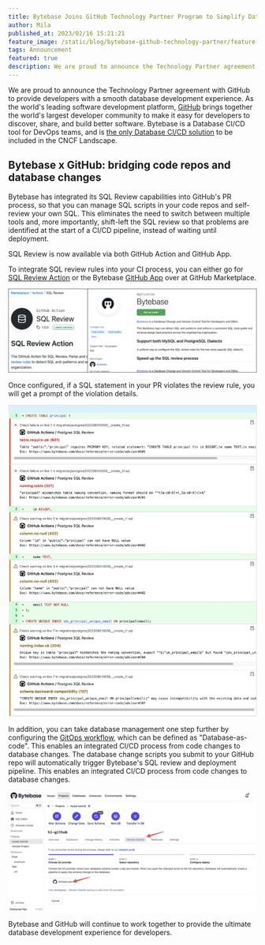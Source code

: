 ```yaml
---
title: Bytebase Joins GitHub Technology Partner Program to Simplify Database Development
author: Mila
published_at: 2023/02/16 15:21:21
feature_image: /static/blog/bytebase-github-technology-partner/feature-image.webp
tags: Announcement
featured: true
description: We are proud to announce the Technology Partner agreement with GitHub to provide developers with a smooth database development experience.
---
```


We are proud to announce the Technology Partner agreement with GitHub to provide developers with a smooth database development experience. As the world's leading software development platform, [GitHub](https://github.com/) brings together the world's largest developer community to make it easy for developers to discover, share, and build better software. Bytebase is a Database CI/CD tool for DevOps teams, and is [the only Database CI/CD solution](/blog/cncf-landscape) to be included in the CNCF Landscape.

## Bytebase x GitHub: bridging code repos and database changes

Bytebase has integrated its SQL Review capabilities into GitHub's PR process, so that you can manage SQL scripts in your code repos and self-review your own SQL. This eliminates the need to switch between multiple tools and, more importantly, shift-left the SQL review so that problems are identified at the start of a CI/CD pipeline, instead of waiting until deployment.

SQL Review is now available via both GitHub Action and GitHub App.

To integrate SQL review rules into your CI process, you can either go for [SQL Review Action](https://github.com/marketplace/actions/sql-review) or the Bytebase [GitHub App](https://github.com/marketplace/bytebase) over at GitHub Marketplace.

![github-marketplace](/static/blog/bytebase-github-technology-partner/github-marketplace.webp)

Once configured, if a SQL statement in your PR violates the review rule, you will get a prompt of the violation details.

![sql-review-github](/static/blog/bytebase-github-technology-partner/sql-review-github.webp)

In addition, you can take database management one step further by configuring the [GitOps workflow](/docs/vcs-integration/overview), which can be defined as "Database-as-code". This enables an integrated CI/CD process from code changes to database changes. The database change scripts you submit to your GitHub repo will automatically trigger Bytebase's SQL review and deployment pipeline. This enables an integrated CI/CD process from code changes to database changes.

![gitops-bytebase](/static/blog/bytebase-github-technology-partner/gitops-bytebase.webp)

Bytebase and GitHub will continue to work together to provide the ultimate database development experience for developers.